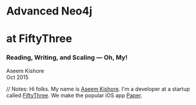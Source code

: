 <!-- TITLE -->

<!-- .slide: class="title" -->

# <span class="red">Advanced Neo4j</span>
# <span class="green">at FiftyThree</span>

### Reading, Writing, and Scaling — Oh, My!

Aseem Kishore<br/>
Oct 2015<br/>

// Notes:
Hi folks. My name is [Aseem Kishore](http://aseemk.com/). I'm a developer at a startup called [FiftyThree](http://www.fiftythree.com/about). We make the popular iOS app [Paper](http://www.fiftythree.com/paper).


<!-- INTRO: FIFTYTHREE -->

<!-- .slide: data-background="/images/advanced-neo4j/paper-1440.png" data-background-transition="convex" -->

<p class="stretch"><a href="https://player.vimeo.com/video/138268307?autoplay=1" style="color: transparent; display: block; width: 100%; height: 100%;">&nbsp;</a></p>

// Notes:
Paper is an app for quickly capturing ideas. Whether your idea is a text note, a photo, a sketch — or any combination of those — we aim for Paper to be both the fastest and simplest way to get it recorded.
<p/>
Be sure to [watch the video](https://vimeo.com/138268307).


<!-- INTRO: THIS TALK -->

<!-- .slide: class="big-list" -->

# This Talk

<ul class="fragment fade-in">
<li>Reading <em class="fragment">&rarr; Consistency</em></li>
<li>Writing <em class="fragment">&rarr; Atomicity</em></li>
<li class="no"><strike>Scaling <em class="fragment">&rarr; Monitoring</em></strike></li>
</ul>

// Notes:
I've given two other talks here at past GraphConnects. With both, I tried to focus on things that weren't typically covered in blog posts, tutorials, etc.
<p/>
This talk is no different — but it has "advanced" in the title. That's because in this case, these are things that I didn't discover on my own; I learned them through my awesome colleagues, all of whom brought with them a wealth of knowledge and experience from other databases. And I don't hear the Neo4j community discussing these things *at all* — even though they feel pretty fundamental — so I hope you'll find this educational and valuable.
<p/>
So I'm going to focus on just three things in this talk, and each seems pretty basic on the surface. But when you dive deep, they each have significant subtleties relating to fundamental concepts you might be taking for granted.
<p/>
Update: I've scrapped the least interesting aspect around monitoring at scale. There's more than enough meat with the other two topics. I might revisit this aspect later.


<!-- .slide: class="subtitle" -->

## <span class="red">Reading</span> &rarr; <span class="green">Consistency</span>

### <!-- .element: class="fragment" --> 🎩 [Dave Stern](https://paper.fiftythree.com/davestern) & [Matt Cox](https://paper.fiftythree.com/mcox) 👏

// Notes:
Let's talk about reading data, and what it means with respect to consistency.
<p/>
All of my knowledge here is thanks to my colleague Dave, and our latest and greatest setup is thanks to my colleague Matt.


<!-- HA DIAGRAM: IMAGE 3 -->

<!-- .slide: data-background="/images/advanced-neo4j/ha-setup-3.jpeg" data-background-transition="convex" -->

<p class="stretch"><a href="https://paper.fiftythree.com/aseemk/6953178" style="color: transparent; display: block; width: 100%; height: 100%;">&nbsp;</a></p>

// Notes:
Here's a typical cluster setup: a master, at least two slaves, and a load balancer like HAProxy handling the requests. To take advantage of the cluster for scale, not just resilience, you typically split the traffic between the master and the slaves.


<!-- .slide: class="big-code" data-transition="fade" -->

`X-Query-Type: read|write`

&nbsp;

<code>&nbsp;</code>

// Notes:
The typical way of splitting the traffic is based on whether the query is a read query or write one. Reads get sent to slaves; writes to the master.
<p/>
(Given that Cypher calls are all `POST` requests, the [recommended way](http://blog.armbruster-it.de/2015/08/neo4j-and-haproxy-some-best-practices-and-tricks/) of determining read vs. write is to just send an explicit header with every query.)


<!-- .slide: class="big-code" data-transition="fade" -->

<p><strike class="no">`X-Query-Type: read|write`</strike></p>

&nbsp;

<span class="green">`X-Query-Consistency: strong|weak`</span>

// Notes:
We've learned at FiftyThree that the better way to think about it is through consistency. Writes always need to be strongly consistent, but some reads do too. And all strongly consistent queries should get sent to the master.
<p/>
It's also worthwhile making consistency a separate concept from read/write. We support entering a read-only maintenance mode in our service, and in that mode, we reject write queries, but still accept strongly consistent read queries.


<!-- PAPER APP SCREENSHOTS -->

<!-- .slide: class="table-images" -->

<table>
<tr>
<td>
![Paper sign-up screen](/images/advanced-neo4j/paper-app-signup.png)
</td>
<td class="fragment">
![Paper follow profile](/images/advanced-neo4j/paper-app-follow.png)
</td>
</tr>
</table>

// Notes:
Here are two examples where we need strongly consistent reads:
<p/>
- Right after you sign up (which creates a user node in our db), the very next request — auth'ed as your new account — should succeed in finding you.
<p/>
- Right after you follow someone, the very next home stream request — which Paper might immediately make on your behalf — should include that person's content.


## Per-user
## <span class="green">read-after-write</span>
## consistency

// Notes:
We saw a pattern in cases like those and others: when a given user does a write, *their* immediately subsequent read queries should be strongly consistent.
<p/>
"I don't need to see the effects of someone else's actions right away (because I'm not aware of those actions). But I *should* see the effects of *my* actions right away — because I made them."


<!-- .slide: class="medium-code" -->

```
getConsistency = (req) ->
    if req.method in ['GET', 'HEAD']
        (recentlyWrote req.user) ? 'strong' : 'weak'
    else
        'strong'

recentlyWrote = (user) ->
    return false if not user
    (Date.now() - user.lastWroteAt) < THRESHOLD

recordWrite = (req) ->
    return if not req.user
    return if req.method in ['GET', 'HEAD']

    req.user.lastWroteAt = Date.now()
    req.user.save()
```

// Notes:
So we achieved read-after-write consistency by persisting a "last wrote" time per user, updating that on every write\*, and on every request, checking that value for the user making the request, to see if we should make the request's queries with strong or weak consistency.
<p/>
\*We actually do this by injecting a bit of Cypher into all Cypher write calls, so that this is both atomic and efficient. It was just easier to illustrate this concept with simple code.


<!-- .slide: class="medium-code" -->

```
initReq = (req) ->
    authToken = parseAuthHeader req

    req.user = User.getByAuthToken authToken,
        {consistency: 'strong'}

    req.consistency = getConsistency req
```

// Notes:
Importantly, this implies that we should be reading this timestamp *with strong consistency*.
<p/>
We store this timestamp along with all other account data in Neo4j, so that means we make all auth lookups — read queries — with strong consistency.
<p/>
These lookup queries are very simple and fast, so they haven't been an issue for us. But if they do become an issue, we could offload auth data to a different datastore, e.g. DynamoDB or Redis.


<!-- .slide: class="medium-code" -->

```
recentlyWrote = (user) ->
    return false if not user
    (Date.now() - user.lastWroteAt) < THRESHOLD
```

`THRESHOLD = ?` <!-- .element: class="fragment" -->

// Notes:
Going back to the notion of "recently wrote", what threshold should we use exactly?


<!-- .slide: class="medium-code" -->

```
AnsibleBOT [10:30 PM]
Slave Lag Report:
production-02 (M): 87860743
production-03 (S): 87860748 [-5]
production-01 (S): 87860748 [-5]

AnsibleBOT [10:45 PM]
Slave Lag Report:
production-02 (M): 87863270
production-01 (S): 87863281 [-11]
production-03 (S): 87863289 [-19]

AnsibleBOT [11:00 PM]
Slave Lag Report:
production-02 (M): 87865973
production-01 (S): 87865973 [0]
production-03 (S): 87865973 [0]
```

// Notes:
That's a tough question to answer, with no easy formula. It ultimately depends on slave lag: how far your slaves typically lag behind the master, and the rate at which they catch up and process new transactions.
<p/>
It's possible (though not easy) to monitor this data in Neo4j, via each instance's "last committed transaction ID". We dug into this data and for now, just sample it every 15 minutes and send the numbers to a Slack channel, so we can keep our finger on the pulse.
<p/>
Here's a random snippet. As you can see, the slave lag fluctuates, but it's nice and small relative to the rate of transactions being added.
<p/>
It's important to test this under load and scale, to make sure that your slaves don't start lagging more and more, hopelessly behind and never catching up. Neo4j recently had a bug that would cause that to happen; it's thankfully now fixed in 2.2.6.


<!-- .slide: class="medium-code" -->

<pre><code># The interval at which slaves will pull updates from the master. Comment out
# the option to disable periodic pulling of updates. Unit is seconds.
<span class="green">ha.pull_interval=10</span>

# Amount of slaves the master will try to push a transaction to upon commit
# (default is 1). The master will optimistically continue and not fail the
# transaction even if it fails to reach the push factor. Setting this to 0 will
# increase write performance when writing through master but could potentially
# lead to branched data (or loss of transaction) if the master goes down.
<span class="red">#ha.tx_push_factor=1</span>

# Strategy the master will use when pushing data to slaves (if the push factor
# is greater than 0). There are two options available "fixed" (default) or
# "round_robin". Fixed will start by pushing to slaves ordered by server id
# (highest first) improving performance since the slaves only have to cache up
# one transaction at a time.
<span class="red">#ha.tx_push_strategy=fixed</span>
</code></pre>

// Notes:
A few important HA configs also come into play: push factor, push strategy, and pull interval. This snippet is the default that shipped with Neo4j 2.2.3.
<p/>
As you can see, the default behavior may not be ideal for your needs. It wasn't for us — we were on a pull interval of 10 seconds (with a push factor of 0) for a long time. Only recently did we revisit this with support, and we're now at 500ms (still with a push factor of 0\*).
<p/>
Given this info, and the fact that we don't see significant slave lag in production, we currently set our read-after-write "recency" threshold to 2 seconds — a few comfortable multiples of the pull interval.
<p/>
\*A push factor of 0 has been the official recommendation from the Neo4j team to us, and I can't say I still totally understand why. In general though, it's important to realize that pushes are async and optimistic, so they don't serve the purpose of durability. (And indeed, data loss/branching can occur in some master failures.) I'm looking forward to the revamped quorum-based clustering in Neo4j 3.0!


## Per-user
## <span class="green">read-after-<span class="red">read</span></span>
## consistency

// Notes:
Finally, we also know it's possible for users to see inconsistent data between *reads*, if one read goes to slave A, the next goes to slave B, and the two slaves aren't in sync.


<!-- .slide: class="medium-code" -->

`X-User-Id: 12345678`

```
stick-table type string size 1m expire 5m store server_id,conn_cnt,sess_cnt
stick on hdr(X-User-Id)
```

// Notes:
Because our slave lag is nice and low today, we haven't felt this issue so far. But if we do, one way to solve it would be to introduce slave stickiness based on the user: for weakly consistent reads, always route a given user's queries to the same slave.


# Takeaways

<p class="fragment">
Split on <span class="green">consistency</span>, not read vs. write
</p>

<p class="fragment">
Track user last write time, for <span class="green">read-after-write</span> consistency
</p>

<p class="fragment">
Monitor and tune <span class="green">slave lag</span>, via push/pull configs
</p>

<p class="fragment">
Stick slaves by user, for <span class="green">read-after-read</span> consistency
</p>


<!-- .slide: class="subtitle" -->

## <span class="red">Writing</span> &rarr; <span class="green">Atomicity</span>

### <!-- .element: class="fragment" --> 🎩 [Ryan Weingast](https://paper.fiftythree.com/ryan) 👏

// Notes:
Let's switch gears to writes, and the associated subtleties that come up relating to atomicity.
<p/>
Many props to my colleague Ryan, who discovered and taught me most of this.


<!-- FOLLOW DIAGRAM -->

<!-- .slide: data-background="/images/advanced-neo4j/following-2.jpeg" data-background-transition="convex" -->

<p class="stretch"><a href="https://paper.fiftythree.com/aseemk/6962249" style="color: transparent; display: block; width: 100%; height: 100%;">&nbsp;</a></p>

// Notes:
In Paper, like any other social app, you can follow other users. So we want to create and remove `follows` relationships between users. We also want to increment and decrement `numFollowers` and `numFollowing` stats on those users whenever we do that.


<!-- .slide: class="big-code" data-transition="fade" -->

`SET u.numFollowers = u.numFollowers + 1`

// Notes:
So let's start with the straightforward stat updates. Here's a simple line of Cypher. Does it do what you expect?


<!-- .slide: class="big-list" data-transition="fade" -->

`c = c + 1`

// Notes:
Here's an equivalent line of code in your favorite programming language. If you've ever done multithreaded programming, this surely looks familiar.


<!-- LOCKING DIAGRAM: IMAGE 1 -->

<!-- .slide: data-background="/images/advanced-neo4j/locking-1.jpeg" data-background-transition="none" -->

<p class="stretch"><a href="https://paper.fiftythree.com/aseemk/6961461" style="color: transparent; display: block; width: 100%; height: 100%;">&nbsp;</a></p>

// Notes:
Here are the steps that those operations break down into, visualized. Easy enough when considering one call in isolation.


<!-- LOCKING DIAGRAM: IMAGE 2 -->

<!-- .slide: data-background="/images/advanced-neo4j/locking-2.jpeg" data-background-transition="none" -->

<p class="stretch"><a href="https://paper.fiftythree.com/aseemk/6961470" style="color: transparent; display: block; width: 100%; height: 100%;">&nbsp;</a></p>

// Notes:
If the operation is called twice, and the individual steps happen in grouped sequence, that's great.


<!-- LOCKING DIAGRAM: IMAGE 3 -->

<!-- .slide: data-background="/images/advanced-neo4j/locking-3.jpeg" data-background-transition="none" -->

<p class="stretch"><a href="https://paper.fiftythree.com/aseemk/6961504" style="color: transparent; display: block; width: 100%; height: 100%;">&nbsp;</a></p>

// Notes:
But more realistically, especially at scale, there's no guarantee that the steps will happen in grouped sequence. If the two calls are running in parallel, and both reads happen before either write, then we run into this classic race condition.


<blockquote>
Transactions in Neo4j use a <span class="red">read-committed</span> isolation level...
</blockquote>

<blockquote class="fragment">
Data retrieved by traversals is <span class="red">not protected</span> from modification by other transactions.
</blockquote>

<blockquote class="fragment">
<span class="red">Only write locks</span> are acquired and held until the end of the transaction.
</blockquote>

// Notes:
It turns out that this *can* and *does* happen with the previous Cypher example, because Neo4j uses what's known as a "read-committed" [isolation level](https://en.wikipedia.org/wiki/Isolation_(database_systems)).
<p/>
These are quotes from the Neo4j manual, under the [Transactions](http://neo4j.com/docs/stable/transactions.html) section.


<!-- LOCKING DIAGRAM: IMAGE 1 -->

<!-- .slide: data-background="/images/advanced-neo4j/locking-1.jpeg" data-background-transition="none" -->

<p class="stretch"><a href="https://paper.fiftythree.com/aseemk/6961461" style="color: transparent; display: block; width: 100%; height: 100%;">&nbsp;</a></p>

// Notes:
So going back to a simple operation by itself...


<!-- LOCKING DIAGRAM: IMAGE 4 -->

<!-- .slide: data-background="/images/advanced-neo4j/locking-4.jpeg" data-background-transition="none" -->

<p class="stretch"><a href="https://paper.fiftythree.com/aseemk/6961137" style="color: transparent; display: block; width: 100%; height: 100%;">&nbsp;</a></p>

// Notes:
...The entire operation is a transaction in Neo4j, but a lock is only taken at the end with the write.


<!-- LOCKING DIAGRAM: IMAGE 3 -->

<!-- .slide: data-background="/images/advanced-neo4j/locking-3.jpeg" data-background-transition="none" -->

<p class="stretch"><a href="https://paper.fiftythree.com/aseemk/6961504" style="color: transparent; display: block; width: 100%; height: 100%;">&nbsp;</a></p>

// Notes:
So when two operations run concurrently...


<!-- LOCKING DIAGRAM: IMAGE 6 -->

<!-- .slide: data-background="/images/advanced-neo4j/locking-6.jpeg" data-background-transition="none" -->

<p class="stretch"><a href="https://paper.fiftythree.com/aseemk/6961439" style="color: transparent; display: block; width: 100%; height: 100%;">&nbsp;</a></p>

// Notes:
...We can now see why the lock at the end is ineffective in preventing the race condition.


<blockquote>
This type of isolation is weaker than serialization, but offers <span class="green">significant performance advantages</span>...
</blockquote>

<blockquote class="fragment">
One can <span class="green">manually acquire write locks</span> on nodes and relationships to achieve higher levels of isolation.
</blockquote>

// Notes:
Fortunately, the Neo4j manual acknowledges this default behavior, arguing it's a reasonable trade-off, and notes that you can still achieve higher isolation manually.


<!-- LOCKING DIAGRAM: IMAGE 4 -->

<!-- .slide: data-background="/images/advanced-neo4j/locking-4.jpeg" data-background-transition="none" -->

<p class="stretch"><a href="https://paper.fiftythree.com/aseemk/6961137" style="color: transparent; display: block; width: 100%; height: 100%;">&nbsp;</a></p>

// Notes:
So let's do that. We'll scrap the increment to simplify the illustration (it doesn't affect things here). And then if we add a write before the read...


<!-- LOCKING DIAGRAM: IMAGE 7 -->

<!-- .slide: data-background="/images/advanced-neo4j/locking-7.jpeg" data-background-transition="none" -->

<p class="stretch"><a href="https://paper.fiftythree.com/aseemk/6961680" style="color: transparent; display: block; width: 100%; height: 100%;">&nbsp;</a></p>

// Notes:
...We get the lock at the *beginning* of the transaction, which is what we want.


<!-- LOCKING DIAGRAM: IMAGE 6 -->

<!-- .slide: data-background="/images/advanced-neo4j/locking-6.jpeg" data-background-transition="none" -->

<p class="stretch"><a href="https://paper.fiftythree.com/aseemk/6961439" style="color: transparent; display: block; width: 100%; height: 100%;">&nbsp;</a></p>

// Notes:
So applying the same approach to the concurrent transactions...


<!-- LOCKING DIAGRAM: IMAGE 8 -->

<!-- .slide: data-background="/images/advanced-neo4j/locking-8.jpeg" data-background-transition="none" -->

<p class="stretch"><a href="https://paper.fiftythree.com/aseemk/6962004" style="color: transparent; display: block; width: 100%; height: 100%;">&nbsp;</a></p>

// Notes:
...We get guaranteed serialization, even if both transactions begin at the same time.


<!-- .slide: class="big-code" data-transition="fade" -->

```
SET u.numFollowers = u.numFollowers + 1
```

// Notes:
So going back to our simple Cypher example, we now know we need to take a write lock before we do this read, but how?


<blockquote>
Locks are acquired at the <span class="green">Node</span> and <nobr><span class="green">Relationship</span> level.</nobr>
</blockquote>

<blockquote class="fragment">
When modifying a <span class="red">property</span> on a node or relationship, a write lock will be taken on the <span class="green">node</span> or <span class="green">relationship</span>.
</blockquote>

// Notes:
The same section of the Neo4j manual tells us that locks are held per node and relationship, and so modifying a property on a node means locking the node.


<!-- .slide: class="big-code" data-transition="fade" -->

<pre><code><span class="green">SET u._lock = true</span>
SET u.numFollowers = u.numFollowers + 1
</code></pre>

// Notes:
That means we can fix our Cypher increment by simply writing *any other property* first. (We use `_lock = true` to explicitly convey this purpose, but that's purely a convention.) This will lock the node before reading the `count` and incrementing it.


<!-- .slide: class="big-code" data-transition="fade" -->

<pre><code><span class="red">MATCH (u:User ...)</span>
SET u._lock = true
SET u.numFollowers = u.numFollowers + 1
</code></pre>

// Notes:
But of course, we need the node first. So we add a `MATCH`. That's fine, right?


<!-- .slide: class="big-code" data-transition="fade" -->

<pre><code>MATCH (u:User ...)
<span class="red">REMOVE u:User</span>
SET u:DeletedUser
</code></pre>

// Notes:
What happens if this other query runs concurrently? Then we're back to our race condition, because our first query may have already `MATCH`ed on the `:User` label before it was removed here.
<p/>
(Replacing labels like this is indeed what we do for soft deletes.)


<!-- .slide: class="big-code" data-transition="fade" -->

<pre><code>MATCH (u:User ...)
<span class="green">SET u._lock = true</span>
WITH u
<span class="green">WHERE (u:User)</span>
SET u.numFollowers = u.numFollowers + 1
</code></pre>

// Notes:
The fix is to note that any part of the `MATCH` that can change is *also* a read. So it, too, should be done after the write. In this case, that means to repeat/verify the read.
<p/>
This is known as [double-checked locking](https://en.wikipedia.org/wiki/Double-checked_locking).


<!-- .slide: class="big-code" data-transition="fade" -->

```
WHERE NOT (a) -[:follows]-> (b)
CREATE (a) -[:follows]-> (b)
```

// Notes:
What about relationships? Here's a common concept: ensure only one instance of a particular relationship.


<blockquote>
When <span class="red">creating</span> or <span class="red">deleting</span> a <span class="green">relationship</span>, <nobr>a write lock</nobr> will be taken on the <span class="green">relationship</span> <nobr>and <span class="red">both its nodes</span></nobr>.
</blockquote>

// Notes:
The Neo4j manual tells us that relationships are tied to nodes (makes sense!)...


<!-- .slide: class="big-code" data-transition="fade" -->

<pre><code><span class="green">SET a._lock = true
SET b._lock = true</span>
WHERE NOT (a) -[:follows]-> (b)
CREATE (a) -[:follows]-> (b)
</code></pre>

// Notes:
...So the fix here is to simply write any property to *both* the relationship's nodes, before seeing if the relationship exists.
<p/>
(To explain further, by taking these locks, you're ensuring that a relationship can't get created until you're done, since creating a relationship would need these locks.)


<!-- .slide: class="big-code" data-transition="fade" -->

```
MERGE (a) -[:follows]-> (b)
```

// Notes:
Fortunately for relationships, Neo4j's `MERGE` statement takes care of being properly atomic, taking write locks before reading the pattern.


<!-- .slide: class="big-code" data-transition="fade" -->

<pre><code><span class="red">MATCH (a:User ...)
MATCH (b:User ...)</span>
MERGE (a) -[:follows]-> (b)
</code></pre>

// Notes:
Except there too, if you only want to `MERGE` a specific part of the pattern (e.g. just the `follows` relationship in this case), and you're `MATCH`ing other parts which could change (e.g. the users' labels in this case)...


<!-- .slide: class="big-code" data-transition="fade" -->

<pre><code>MATCH (a:User ...)
MATCH (b:User ...)

<span class="green">SET a._lock = true
SET b._lock = true</span>
WITH a, b

<span class="green">WHERE (a:User) AND (b:User)</span>
MERGE (a) -[:follows]-> (b)
</code></pre>

// Notes:
...then you need to manually double-check lock in this case too, *even though* you're using `MERGE`.


<!-- .slide: class="big-code" data-transition="fade" -->

<pre><code>MATCH (a:User ...)
MATCH (b:User ...)

<span class="red">WHERE NOT (b) -[:blocks]-> (a)</span>
MERGE (a) -[:follows]-> (b)
</code></pre>

// Notes:
Even if changing labels etc. isn't an issue for you, these cases can still come up *across multiple relationships*.
<p/>
Here's a simple query to check whether someone is blocking you before you can follow them. In this case, you might see no `blocks` relationship, but then one could get added just before your `MERGE`.


<!-- .slide: class="big-code" data-transition="fade" -->

<pre><code>MATCH (a:User ...)
MATCH (b:User ...)

<span class="green">SET a._lock = true
SET b._lock = true</span>

WHERE NOT (b) -[:blocks]-> (a)
MERGE (a) -[:follows]-> (b)
</code></pre>

// Notes:
So the fix here is to take explicit locks on the nodes again, *even though* we're using `MERGE`.
<p/>
So however you slice it, `MERGE` is not a silver bullet for properly atomic writes.


<!-- .slide: id="deadlocks" class="medium-code" -->

<blockquote>
<span class="green">Deadlock detection</span> is built into the core transaction management.
</blockquote>

<pre class="fragment"><code><span class="red">Neo.TransientError.Transaction.DeadlockDetected:</span>
ForsetiClient[0] can't acquire ExclusiveLock{owner=ForsetiClient[1]}
on NODE(0), because holders of that lock are waiting for ForsetiClient[0].
Wait list: ExclusiveLock[ForsetiClient[1] waits for [0, 1, ]]
</code></pre>

// Notes:
Now, if you've ever worked with locks before, you know that taking *two* locks, not just one, is asking for trouble. And the more you take explicit locks, the more likely you are to run into issues across queries.
<p/>
Fortunately, Neo4j has deadlock detection built in. And it manifests in the form of these "deadlock detected" errors.


<!-- .slide: class="images" -->

[![Neo4j error classifications](/images/advanced-neo4j/error-classifications.png)](http://neo4j.com/docs/stable/status-codes.html)

[![Props for transient classification](/images/advanced-neo4j/error-classification-props.png)](https://github.com/neo4j/neo4j/issues/1922#issuecomment-77702559) <!-- .element: class="fragment" -->

// Notes:
Fortunately, these "deadlock detected" errors are formally returned as transient errors, encouraging clients to retry the call.
<p/>
As an aside, I think this error classification is awesome. Nice job to the team.


```
for numAttempts in [1..maxAttempts]

    try
        db.cypher query, params

    catch error
        if error.type isnt 'TransientError'
            throw error

        else if numAttempts >= maxAttempts
            throw error     # could wrap in "after N retries" error

        else
            # exponential backoff (in ms): 5, 15, 45, 135, 405
            backoff = Math.min MAX_BACKOFF, 5 * Math.pow 3, numAttempts - 1

            logger.warn 'Retrying query...',
                {query, params, error, numAttempts, maxAttempts, backoff}

            sleep backoff
```

// Notes:
So we retry as suggested. Here's roughly what our (pseudo)code looks like to execute Cypher queries with a retry loop for transient errors. Note the important exponential backoff.


<!-- .slide: class="medium-code" -->

```
isRetriable = (error) ->
    error.type is 'TransientError' or error.code in [
        'Neo.ClientError.Statement.EntityNotFound'
        'Neo.DatabaseError.Statement.ExecutionFailure'
        'Neo.DatabaseError.Transaction.CouldNotCommit'
    ] or isDbUnavailable error
```

// Notes:
In practice, we retry on a few other types of errors too, not just explicitly transient ones. These are due to Neo4j bugs, which we've reported — and which may have since been fixed. And `isDbUnavailable` is for detecting hiccups specific to our setup, e.g. HAProxy 502s and Node.js DNS errors.


<!-- .slide: class="images" -->

[![Neo4j error classifications](/images/advanced-neo4j/error-classifications.png)](http://neo4j.com/docs/stable/status-codes.html)

[![Effects on transaction](/images/advanced-neo4j/error-classification-effects.png)](http://neo4j.com/docs/stable/status-codes.html)

// Notes:
Retrying individual queries like that makes sense. But things change when you're working with transactional queries (i.e. making multiple queries within a single transaction).
<p/>
Notice how the manual ([now](https://github.com/neo4j/neo4j/issues/5258)) documents that *any* type of error is fatal to open transactions: the *entire transaction* will be rolled back on *any* query error.


<!-- .slide: class="medium-code" -->

```
User.delete = (id) ->
    transactWithRetries (tx) ->
        tx.cypher '...'
        ...     # application logic here
        tx.cypher '...'

transactWithRetries = (func) ->
    for numAttempts in [1..maxAttempts]

        try
            tx = db.beginTransaction()
            func tx
            tx.commit()

        catch error
            tx.rollback()
            ...     # same checks, backoff, etc.
```

// Notes:
This means that if you want to be robust to transient errors in a multi-query transaction, you have to retry *the whole transaction* — including any application logic within.
<p/>
So this is roughly what our (pseudo)code looks like to execute queries within retriable transactions. It's actually a fair bit more involved in practice (e.g. these transactional functions could be composed, but Neo4j doesn't support nested transactions, so we track depth and explicitly guard against outer transactions suppressing inner transactions’ errors, etc.), but the important high-level point is that individual queries *aren't* retried on their own. Maybe we'll open-source our full framework some day. =)
<p/>
One note on the explicit `tx.rollback()`: this is to ensure we immediately release any locks, rather than waiting potentially a whole minute for Neo4j to expire the transaction. We only do this because Neo4j didn't always auto-rollback transactions on errors as documented, but Neo4j 2.2.6+ supposedly fixes this.


[![XKCD Haskell comic](/images/advanced-neo4j/xkcd-haskell.png)](https://xkcd.com/1312/)

// Notes:
Just keep in mind that if your application code within a transaction has any side effects, e.g. modifying other data stores, enqueueing background work, emailing users, etc. you shouldn't naively retry those transactions. You only want to retry idempotent or side-effect-free transactions.


`/giphy phew`

&nbsp;

`/giphy spectrum` <!-- .element: class="fragment" -->

// Notes:
So that's obviously a lot to think about! And if even the simple following example has become significantly non-trivial, you can probably imagine how more complex queries quickly become hard to reason about. What all reads are we implicitly depending on? Which locks do we need to explicitly take? What contention will we then start to see? These questions rarely have simple answers.
<p/>
But the good news is that this is a spectrum of trade-offs, between simple and robust. You don't *have* to think about this everywhere. You can generally stick to simple, and use this locking knowledge as a tool when you need it. A few query helpers for common things like property updates and relationship management can also abstract away the complexity.


<blockquote>
While there is still some discussion about error handling semantics and we haven't looked into reordering our locks yet, these changes have <span class="green">dramatically decreased our error count</span> and helped ensure <span class="green">correctness and consistency</span> in our DB.
</blockquote>

<blockquote class="fragment">
I'd like to thank you and Chris for your guidance on this. It's always scary when the solid ground you stand on isn't as sure as you believed, but our system is in a <span class="green">better state now</span> and I feel better about <span class="green">continuing to build</span> on top of Neo4j :-)
</blockquote>

// Notes:
In the end, I agree with these sentiments from Ryan (quotes dug up from our support ticket on this): we work with the tools we have, and I'm pleased that we've been able to get our system running smoothly.
<p/>
The "you" is John Forrest, and "Chris" is Chris Leishman. Thanks guys!


<blockquote>
Locks are acquired at the <span class="green">Node</span> and <nobr><span class="green">Relationship</span> level.</nobr>
</blockquote>

// Notes:
I want to close this topic with one parting lesson, which can be derived from the locking behaviors we covered earlier.


<!-- .slide: class="big-code" -->

```
(:User)
 + lastWroteAt
 + latestBackupBlobId
 + numFollowers
```

```
(:User)
 -[:home_stream_next]->
 -[:notifications_next]->
```

// Notes:
Here's an example data model you might arrive at, for representing users and their associated data. (It's actually not too far from our own model.)
<p/>
You can see that there's a variety of data connected to users, across both properties and relationships.
<p/>
For the sake of illustration, I've picked things here that you could imagine having a reasonably high write throughput — particularly for power or popular users, and particularly since much of the data is modified by *others* (e.g. things that add to your home stream or notify you).


<blockquote>
When modifying a <span class="red">property</span> on a node or relationship, a write lock will be taken on the <span class="green">node</span> or <span class="green">relationship</span>.
</blockquote>

<blockquote>
When creating or deleting a <span class="green">relationship</span>, <nobr>a write lock</nobr> will be taken on the <span class="green">relationship</span> <nobr>and <span class="red">both its nodes</span></nobr>.
</blockquote>

// Notes:
We now know, though, that every property modification and new relationship means that the single node gets locked. That makes the single node an unnecessary bottleneck for conceptually disparate data.


<!-- .slide: class="big-code" -->

```
(:UserAccount)
 + lastWroteAt
 + latestBackupBlobId
```

```
(:UserProfile)
 + numFollowers
```

```
(:UserHomeStream)
 -[:home_stream_next]->
```

```
(:UserNotifications)
 -[:notifications_next]->
```

// Notes:
So perhaps it'd be worth breaking that node up into separate nodes, each having a smaller surface area (similar to separate tables in a relational db). The nodes would still be connected to each other 1:1, so you could still efficiently query across this data if you needed.
<p/>
As before, there exists a spectrum of trade-offs here, and you don't need to prematurely optimize in either direction. It's just good to be aware of the options, and have yet another tool at your disposal. =)
<p/>
(For what it's worth, we do still have the monolithic user node data model shown earlier, and it hasn't seemed like an issue in practice for us *yet*. But if I were starting fresh, I probably would split separate concerns into separate nodes from the start. I think it would encourage smaller APIs, as well as make it easier to extract data into separate data stores in the future if that became valuable.)


# Takeaways

<p class="fragment">
Ensure atomicity by taking <span class="green">write locks</span> early
</p>

<p class="fragment">
Verify implicit reads via <span class="green">double-check locking</span>
</p>

<p class="fragment">
Locks are held at the <span class="green">node</span> and <span class="green">relationship</span> level
</p>

<p class="fragment">
<span class="green">Retry with backoff</span> on transient errors
</p>

<p class="fragment">
<span class="green">Separate nodes</span> for finer-grained locking
</p>


# Thanks

...to Dave, Matt, and Ryan! =)

&nbsp;

### Twitter: [@aseemk](https://twitter.com/aseemk)
### GitHub: [@aseemk](https://github.com/aseemk)
### Email: [aseem@fiftythree.com](mailto:aseem@fiftythree.com)

&nbsp;

Questions?

